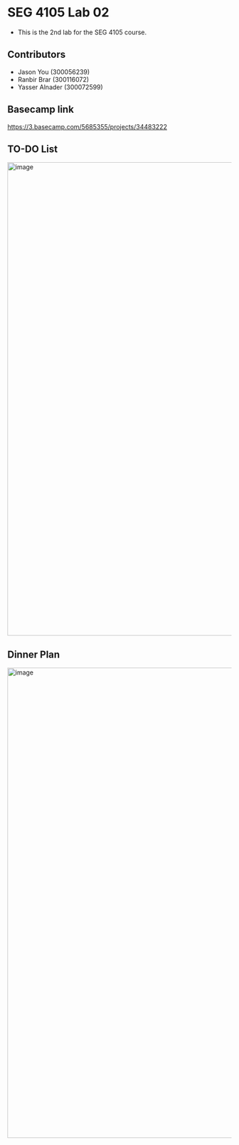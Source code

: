 # SEG 4105 Lab 02
- This is the 2nd lab for the SEG 4105 course.
## Contributors
- Jason You (300056239)
- Ranbir Brar (300116072)
- Yasser Alnader (300072599)


## Basecamp link
https://3.basecamp.com/5685355/projects/34483222

## TO-DO List
<img width="1061" alt="image" src="https://github.com/jyou044/seg4105_playground/assets/43392863/ec995213-515a-4d23-be3b-511436070578">

## Dinner Plan
<img width="1054" alt="image" src="https://github.com/jyou044/seg4105_playground/assets/43392863/efb97b52-e432-40c5-b05d-d03a8eac7e58">


